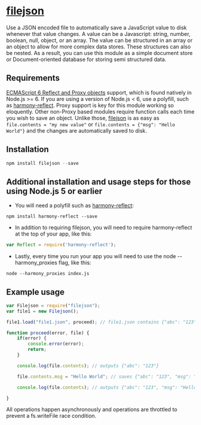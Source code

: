 # [filejson](https://github.com/bchr02/filejson)
Use a JSON encoded file to automatically save a JavaScript value to disk whenever that value changes. A value can be a Javascript: string, number, boolean, null, object, or an array. The value can be structured in an array or an object to allow for more complex data stores. These structures can also be nested. As a result, you can use this module as a simple document store or Document-oriented database for storing semi structured data.

## Requirements
[ECMAScript 6 Reflect and Proxy objects](https://developer.mozilla.org/en-US/docs/Web/JavaScript/Reference/Global_Objects/Proxy)  support, which is found natively in Node.js >= 6. If you are using a version of Node.js < 6, use a polyfill, such as [harmony-reflect](https://github.com/tvcutsem/harmony-reflect). Proxy support is key for this module working so eloquently. Other non-Proxy based modules require function calls each time you wish to save an object. Unlike those, [filejson](https://github.com/bchr02/filejson) is as easy as ```file.contents = "my new value"``` or ```file.contents = {"msg": "Hello World"}``` and the changes are automatically saved to disk.

## Installation

```javascript
npm install filejson --save
```

## Additional installation and usage steps for those using Node.js 5 or earlier

* You will need a polyfill such as [harmony-reflect](https://github.com/tvcutsem/harmony-reflect):
```
npm install harmony-reflect --save
```
* In addition to requiring filejson, you will need to require harmony-reflect at the top of your app, like this:
```javascript
var Reflect = require('harmony-reflect');
```
* Lastly, every time you run your app you will need to use the node --harmony_proxies flag, like this:
```
node --harmony_proxies index.js
```

## Example usage
```javascript
var Filejson = require("filejson");
var file1 = new Filejson();

file1.load("file1.json", proceed); // file1.json contains {"abc": "123"}

function proceed(error, file) {
    if(error) {
        console.error(error);
        return;
    }

    console.log(file.contents); // outputs {"abc": "123"}

    file.contents.msg = "Hello World"; // saves {"abc": "123", "msg": "Hello World"} to file1.json.

    console.log(file.contents); // outputs {"abc": "123", "msg": "Hello World"}

}
```

All operations happen asynchronously and operations are throttled to prevent a fs.writeFile race condition.
